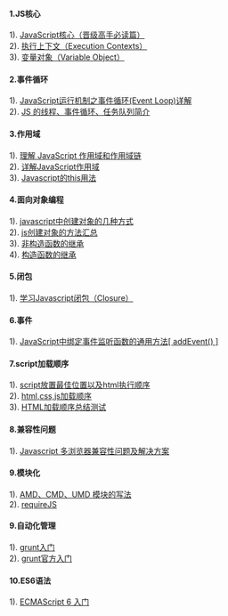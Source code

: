 #### 1.JS核心
1). [JavaScript核心（晋级高手必读篇）](http://www.ceaze.com/archives/168.html)  
2). [执行上下文（Execution Contexts）](http://www.ceaze.com/archives/170.html)  
3). [变量对象（Variable Object）](http://www.ceaze.com/archives/172.html)  
#### 2.事件循环
1). [JavaScript运行机制之事件循环(Event Loop)详解](http://www.jb51.net/article/56022.htm)  
2). [JS 的线程、事件循环、任务队列简介](http://www.cnblogs.com/3body/p/5691744.html)  
#### 3.作用域
1). [理解 JavaScript 作用域和作用域链](http://www.cnblogs.com/lhb25/archive/2011/09/06/javascript-scope-chain.html)  
2). [详解JavaScript作用域](http://blog.csdn.net/liuyan19891230/article/details/50417235)  
3). [Javascript的this用法](http://www.ruanyifeng.com/blog/2010/04/using_this_keyword_in_javascript.html)  
#### 4.面向对象编程
1). [javascript中创建对象的几种方式](http://blog.csdn.net/dinglang_2009/article/details/7913866)  
2). [js创建对象的方法汇总](http://www.jb51.net/article/77676.htm)  
3). [非构造函数的继承](http://www.ruanyifeng.com/blog/2010/05/object-oriented_javascript_inheritance_continued.html)  
4). [构造函数的继承](http://www.ruanyifeng.com/blog/2010/05/object-oriented_javascript_inheritance.html)  
#### 5.闭包
1). [学习Javascript闭包（Closure）](http://www.ruanyifeng.com/blog/2009/08/learning_javascript_closures.html)  
#### 6.事件
1). [JavaScript中绑定事件监听函数的通用方法[ addEvent() ]](http://www.cnblogs.com/rainman/archive/2009/02/11/1387955.html)  
#### 7.script加载顺序
1). [script放置最佳位置以及html执行顺序](http://www.cnblogs.com/iamwangxupeng/p/4950255.html)  
2). [html,css,js加载顺序](http://www.cnblogs.com/yingsong/p/6170780.html)  
3). [HTML加载顺序总结测试](http://www.cnblogs.com/sunrunzhi/p/5407725.html)  
#### 8.兼容性问题
1). [Javascript 多浏览器兼容性问题及解决方案](http://www.jb51.net/article/21483.htm)  
#### 9.模块化
1). [AMD、CMD、UMD 模块的写法](http://web.jobbole.com/82238/)  
2). [requireJS](http://www.requirejs.cn/)  
#### 9.自动化管理
1). [grunt入门](http://developer.51cto.com/art/201506/479127.htm)  
2). [grunt官方入门](https://gruntjs.com/getting-started)  
#### 10.ES6语法
1). [ECMAScript 6 入门](http://es6.ruanyifeng.com/#docs/)  







